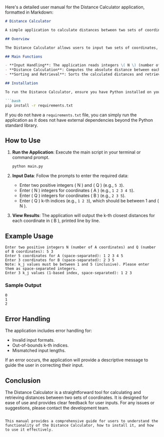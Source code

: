 Here's a detailed user manual for the Distance Calculator application, formatted in Markdown:

```markdown
# Distance Calculator

A simple application to calculate distances between two sets of coordinates.

## Overview

The Distance Calculator allows users to input two sets of coordinates, \( A \) and \( B \), and retrieve specific distances based on user-defined indices. The application calculates the absolute distances between each point in \( A \) and each point in \( B \), sorts these distances, and allows the user to select the k-th closest distance for each point in \( B \).

## Main Functions

- **Input Handling**: The application reads integers \( N \) (number of coordinates in \( A \)) and \( Q \) (number of coordinates in \( B \)), followed by the coordinates themselves and the k-th indices.
- **Distance Calculation**: Computes the absolute distance between each pair of coordinates from \( A \) and \( B \).
- **Sorting and Retrieval**: Sorts the calculated distances and retrieves the specified k-th closest distance for each query.

## Installation

To run the Distance Calculator, ensure you have Python installed on your system. You can install the required dependencies using pip:

```bash
pip install -r requirements.txt
```

If you do not have a `requirements.txt` file, you can simply run the application as it does not have external dependencies beyond the Python standard library.

## How to Use

1. **Run the Application**: Execute the main script in your terminal or command prompt.

   ```bash
   python main.py
   ```

2. **Input Data**: Follow the prompts to enter the required data:
   - Enter two positive integers \( N \) and \( Q \) (e.g., `5 3`).
   - Enter \( N \) integers for coordinates \( A \) (e.g., `1 2 3 4 5`).
   - Enter \( Q \) integers for coordinates \( B \) (e.g., `2 3 5`).
   - Enter \( Q \) k-th indices (e.g., `1 2 3`), which should be between 1 and \( N \).

3. **View Results**: The application will output the k-th closest distances for each coordinate in \( B \), printed line by line.

## Example Usage

```plaintext
Enter two positive integers N (number of A coordinates) and Q (number of B coordinates): 5 3
Enter 5 coordinates for A (space-separated): 1 2 3 4 5
Enter 3 coordinates for B (space-separated): 2 3 5
Note: k_j values must be between 1 and 5 (inclusive). Please enter them as space-separated integers.
Enter 3 k_j values (1-based index, space-separated): 1 2 3
```

### Sample Output

```plaintext
0
1
2
```

## Error Handling

The application includes error handling for:
- Invalid input formats.
- Out-of-bounds k-th indices.
- Mismatched input lengths.

If an error occurs, the application will provide a descriptive message to guide the user in correcting their input.

## Conclusion

The Distance Calculator is a straightforward tool for calculating and retrieving distances between two sets of coordinates. It is designed for ease of use and provides clear feedback for user inputs. For any issues or suggestions, please contact the development team.
```

This manual provides a comprehensive guide for users to understand the functionality of the Distance Calculator, how to install it, and how to use it effectively.